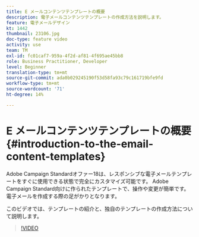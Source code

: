 ```yaml
---
title: E メールコンテンツテンプレートの概要
description: 電子メールコンテンツテンプレートの作成方法を説明します。
feature: 電子メールデザイン
kt: 1442
thumbnail: 23106.jpg
doc-type: feature video
activity: use
team: TM
exl-id: fc01caf7-959a-4f2d-af81-4f695ae45bb8
role: Business Practitioner, Developer
level: Beginner
translation-type: tm+mt
source-git-commit: ada0b029245190f53d58fa93c79c161719bfe9fd
workflow-type: tm+mt
source-wordcount: '71'
ht-degree: 14%

---
```


# E メールコンテンツテンプレートの概要 {#introduction-to-the-email-content-templates}

Adobe Campaign Standardオファー18は、レスポンシブな電子メールテンプレートをすぐに使用できる状態で完全にカスタマイズ可能です。 Adobe Campaign Standard向けに作られたテンプレートで、操作や変更が簡単です。 電子メールを作成する際の足がかりとなります。

このビデオでは、テンプレートの紹介と、独自のテンプレートの作成方法について説明します。

>[!VIDEO](https://video.tv.adobe.com/v/23106?quality=12)
